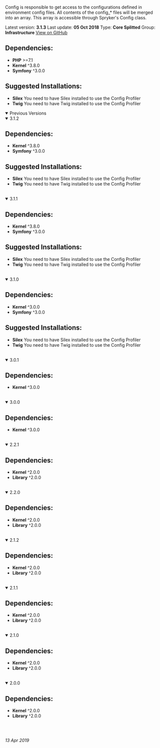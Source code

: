 Config is responsible to get access to the configurations defined in environment config files. All contents of the config_* files will be merged into an array. This array is accessible through Spryker's Config class.

Latest version: **3.1.3**
Last update: **05 Oct 2018**
Type: **Core Splitted**
Group: **Infrastructure**
[View on GitHub](https://github.com/spryker/config/releases/tag/3.1.3)

## Dependencies:

* **PHP** >=7.1
* **Kernel** ^3.8.0
* **Symfony** ^3.0.0

## Suggested Installations:

* **Silex** You need to have Silex installed to use the Config Profiler
* **Twig** You need to have Twig installed to use the Config Profiler

<details open>
<summary>Previous Versions</summary>

<details open>
<summary>3.1.2</summary>



## Dependencies: 

* **Kernel** ^3.8.0
* **Symfony** ^3.0.0

## Suggested Installations: 

* **Silex** You need to have Silex installed to use the Config Profiler
* **Twig** You need to have Twig installed to use the Config Profiler

<br>
</details>

<details open>
<summary>3.1.1</summary>



## Dependencies: 

* **Kernel** ^3.8.0
* **Symfony** ^3.0.0

## Suggested Installations: 

* **Silex** You need to have Silex installed to use the Config Profiler
* **Twig** You need to have Twig installed to use the Config Profiler

<br>
</details>

<details open>
<summary>3.1.0</summary>



## Dependencies: 

* **Kernel** ^3.0.0
* **Symfony** ^3.0.0

## Suggested Installations: 

* **Silex** You need to have Silex installed to use the Config Profiler
* **Twig** You need to have Twig installed to use the Config Profiler

<br>
</details>

<details open>
<summary>3.0.1</summary>



## Dependencies: 

* **Kernel** ^3.0.0

<br>
</details>

<details open>
<summary>3.0.0</summary>



## Dependencies: 

* **Kernel** ^3.0.0

<br>
</details>

<details open>
<summary>2.2.1</summary>



## Dependencies: 

* **Kernel** ^2.0.0
* **Library** ^2.0.0

<br>
</details>

<details open>
<summary>2.2.0</summary>



## Dependencies: 

* **Kernel** ^2.0.0
* **Library** ^2.0.0

<br>
</details>

<details open>
<summary>2.1.2</summary>



## Dependencies: 

* **Kernel** ^2.0.0
* **Library** ^2.0.0

<br>
</details>

<details open>
<summary>2.1.1</summary>



## Dependencies: 

* **Kernel** ^2.0.0
* **Library** ^2.0.0

<br>
</details>

<details open>
<summary>2.1.0</summary>



## Dependencies: 

* **Kernel** ^2.0.0
* **Library** ^2.0.0

<br>
</details>

<details open>
<summary>2.0.0</summary>



## Dependencies: 

* **Kernel** ^2.0.0
* **Library** ^2.0.0

<br>
</details>


<br>
</details>

_13 Apr 2019_